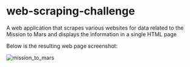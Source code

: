 # web-scraping-challenge
A web application that scrapes various websites for data related to the Mission to Mars and displays the information in a single HTML page

Below is the resulting web page screenshot:

![mission_to_mars](Missions_to_MarsMissions_to_Mars/Screenshot_of_the_mars_data_flask_page.png)
